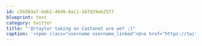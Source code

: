 ```yaml
---
id: c5b503a7-6db2-46d8-8ac1-167d29eb25f7
blueprint: text
category: twitter
title: "'@rtaylor taking on Castanet are we? ;)"
caption: '<span class="username username_linked">@<a href="https://twitter.com/rtaylor" title="Elon Musk">rtaylor</a></span> taking on Castanet are we? ;)'
---
```

